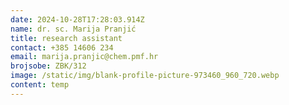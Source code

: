 ```yaml
---
date: 2024-10-28T17:28:03.914Z
name: dr. sc. Marija Pranjić
title: research assistant
contact: +385 14606 234
email: marija.pranjic@chem.pmf.hr
brojsobe: ZBK/312
image: /static/img/blank-profile-picture-973460_960_720.webp
content: t﻿emp
---
```

